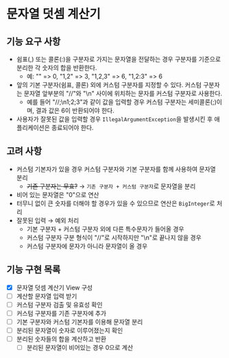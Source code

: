 # 문자열 덧셈 계산기

## 기능 요구 사항
- 쉼표(,) 또는 콜론(:)을 구분자로 가지는 문자열을 전달하는 경우 구분자를 기준으로 분리한 각 숫자의 합을 반환한다.
    - 예: "" => 0, "1,2" => 3, "1,2,3" => 6, "1,2:3" => 6
- 앞의 기본 구분자(쉼표, 콜론) 외에 커스텀 구분자를 지정할 수 있다. 커스텀 구분자는 문자열 앞부분의 "//"와 "\n" 사이에 위치하는 문자를 커스텀 구분자로 사용한다.
    - 예를 들어 "//;\n1;2;3"과 같이 값을 입력할 경우 커스텀 구분자는 세미콜론(;)이며, 결과 값은 6이 반환되어야 한다.
- 사용자가 잘못된 값을 입력할 경우 `IllegalArgumentException`을 발생시킨 후 애플리케이션은 종료되어야 한다.

## 고려 사항
- 커스텀 기본자가 있을 경우 커스텀 구분자와 기본 구분자를 함께 사용하여 문자열 분리
  - ~~기존 구분자는 무효?~~ &rarr; `기존 구분자 + 커스텀 구분자`로 문자열을 분리
- 비어 있는 문자열은 "0"으로 연산
- 터무니 없이 큰 숫자를 더해야 할 경우가 있을 수 있으므로 연산은 `BigInteger`로 처리
- 잘못된 입력 &rarr; 예외 처리
  - 기본 구분자 + 커스텀 구분자 외에 다른 특수문자가 들어올 경우
  - 커스텀 구분자 구분 형식이 "//"로 시작하지만 "\n"로 끝나지 않을 경우
  - 커스텀 구분자에 문자가 아니라 문자열이 올 경우

## 기능 구현 목록
- [x] 문자열 덧셈 계산기 View 구성
- [ ] 계산할 문자열 입력 받기
- [ ] 커스텀 구분자 검출 및 유효성 확인
- [ ] 커스텀 구분자를 기존 구분자에 추가
- [ ] 기본 구분자와 커스텀 기본자를 이용해 문자열 분리
- [ ] 분리된 문자열이 숫자로 이루어졌는지 확인
- [ ] 분리된 숫자들의 합을 계산하고 반환
  - [ ] 분리된 문자열이 비어있는 경우 0으로 계산